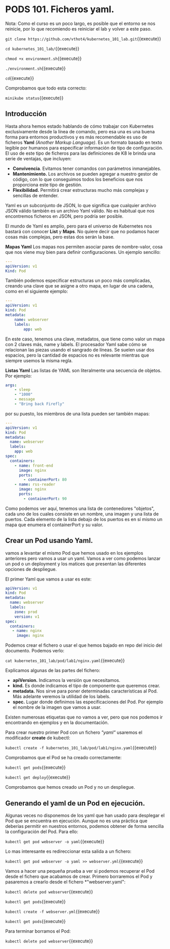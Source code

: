 # PODS 101. Ficheros yaml.

Nota: Como el curso es un poco largo, es posible que el entorno se nos reinicie, por lo que recomiendo es reiniciar el lab y volver a este paso. 

`git clone https://github.com/vthot4/kubernetes_101_lab.git`{{execute}}

`cd kubernetes_101_lab/`{{execute}}

`chmod +x environment.sh`{{execute}}

`./environment.sh`{{execute}}

`cd`{{execute}}

Comprobamos que todo esta correcto:

`minikube status`{{execute}}



## Introducción

Hasta ahora hemos estado hablando de cómo trabajar con Kubernetes exclusivamente desde la línea de comando, pero esa una es una buena forma para entornos productivos y es más recomendable es uso de ficheros **Yaml** *(Another Markup Language)*.  Es un formato basado en texto legible por humanos para especificar información de tipo de configuración. El uso de este tipo de ficheros para las definiciones de K8 le brinda una serie de ventajas, que incluyen:

- **Convivencia**. Evitamos tener comandos con parámetros inmanejables. 
- **Mantenimiento.** Los archivos se pueden agregar a nuestro gestor de código, con lo que conseguimos todos los beneficios que nos proporciona este tipo de gestión.
- **Flexibilidad.** Permitirá crear estructuras mucho más complejas y sencillas de entender.

Yaml es un subconjunto de JSON, lo que significa que cualquier archivo JSON válido también es un archivo Yaml válido.  No es habitual que nos encontremos ficheros en JSON, pero podría ser posible. 

El mundo de Yaml es amplio, pero para el universo de Kubernetes nos bastará con conocer **List** y **Maps**. No quiere decir que no podamos hacer cosas más complejas, pero estas dos serán la base.

**Mapas Yaml** Los mapas nos permiten asociar pares de nombre-valor, cosa que nos viene muy bien para definir configuraciones. Un ejemplo sencillo:

```yaml
---
apiVersion: v1
Kind: Pod
```

También podemos especificar estructuras un poco más complicadas, creando una clave que se asigne a otro mapa, en lugar de una cadena, como en el siguiente ejemplo:

```yaml
---
apiVersion: v1
kind: Pod
metadata:
	name: webserver
	labels:
		app: web
```

En este caso, tenemos una clave, metadatos, que tiene como valor un mapa con 2 claves más, name y labels.  El procesador Yaml sabe cómo se relacionan las piezas usando el sangrado de líneas. Se suelen usar   dos espacios, pero la cantidad de espacios no es relevante mientras que siempre usemos la misma regla.

**Listas Yaml** Las listas de YAML son literalmente una secuencia de objetos. Por ejemplo:

```yaml
args:
	- sleep
	- "1000"
	- message
	- "Bring back Firefly"
```

por su puesto, los miembros de una lista pueden ser también mapas:

```yaml
---
apiVersion: v1
kind: Pod
metadata:
  name: webserver
  labels:
    app: web
spec:
  containers:
    - name: front-end
      image: nginx
      ports:
        - containerPort: 80
    - name: rss-reader
      image: nginx
      ports:
        - containerPort: 90
```

Como podemos ver aquí, tenemos una lista de contenedores "objetos", cada uno de los cuales consiste en un nombre, una imagen y una lista de puertos. Cada elemento de la lista debajo de los puertos es en sí mismo un mapa que enumera el containerPort y su valor.



## Crear un Pod usando Yaml.

vamos a levantar el mismo Pod que hemos usado en los ejemplos anteriores pero vamos a usar un yaml. Vamos a ver como podemos lanzar un pod o un deployment y los matices que presentan las diferentes opciones de despliegue.

El primer Yaml que vamos a usar es este:

```yaml
apiVersion: v1
kind: Pod
metadata:
  name: webserver
  labels:
    zone: prod
    version: v1
spec:
  containers:
   - name: nginx   
     image: nginx
```

Podemos crear el fichero o usar el que hemos bajado en repo del inicio del documento. Podemos verlo:

`cat kubernetes_101_lab/pod/lab1/nginx.yaml`{{execute}}

Explicamos algunas de las partes del fichero:

- **apiVersion.** Indicamos la versión que necesitamos.
- **kind.** Es donde indicamos el tipo de componente que queremos crear.
- **metadata.** Nos sirve para poner determinadas características al Pod. Más adelante veremos la utilidad de los labels.
- **spec.** Lugar donde definimos las especificaciones del Pod. Por ejemplo el nombre de la imagen que vamos a usar.

Existen numerosas etiquetas que no vamos a ver, pero que nos podemos ir encontrando en ejemplos y en la documentación.

Para crear nuestro primer Pod con un fichero *"yaml"* usaremos el modificador **create** de kubectl:

`kubectl create -f kubernetes_101_lab/pod/lab1/nginx.yaml`{{execute}}

Comprobamos que el Pod se ha creado correctamente:

`kubectl get pods`{{execute}}

`kubectl get deploy`{{execute}} 

Comprobamos que hemos creado un Pod y no un despliegue.



## Generando el yaml de un Pod en ejecución.

Algunas veces no disponemos de los yaml que han usado para desplegar el Pod que se encuentra en ejecución. Aunque no es una práctica que deberías permitir en nuestros entornos, podemos obtener de forma sencilla la configuración del Pod. Para ello:

`kubectl get pod webserver -o yaml`{{execute}}

Lo mas interesante es redireccionar esta salida a un fichero:

`kubectl get pod webserver -o yaml >> webserver.yml`{{execute}}

Vamos a hacer una pequeña prueba a ver si podemos recuperar el Pod desde el fichero que acabamos de crear. Primero borraremos el Pod y pasaremos a crearlo desde el fichero *"webserver.yaml":

`kubectl delete pod webserver`{{execute}}

`kubectl get pods`{{execute}}

`kubectl create -f webserver.yml`{{execute}}

`kubectl get pods`{{execute}}

Para terminar borramos el Pod:

`kubectl delete pod webserver`{{execute}}

